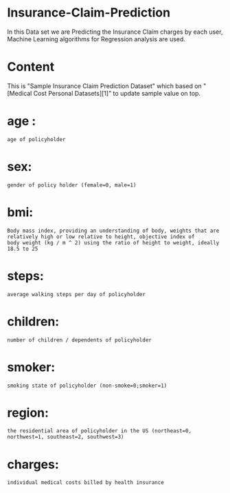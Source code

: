 # Insurance-Claim-Prediction
In this Data set we are Predicting the Insurance Claim charges by each user, Machine Learning algorithms for Regression analysis are used.

# Content
This is "Sample Insurance Claim Prediction Dataset" which based on "[Medical Cost Personal Datasets][1]" to update sample value on top.

# age : 
    age of policyholder 
# sex: 
    gender of policy holder (female=0, male=1)
# bmi: 
    Body mass index, providing an understanding of body, weights that are relatively high or low relative to height, objective index of        body weight (kg / m ^ 2) using the ratio of height to weight, ideally 18.5 to 25 
# steps: 
    average walking steps per day of policyholder 
# children: 
    number of children / dependents of policyholder 
# smoker:  
    smoking state of policyholder (non-smoke=0;smoker=1)
# region: 
    the residential area of policyholder in the US (northeast=0, northwest=1, southeast=2, southwest=3) 
# charges: 
    individual medical costs billed by health insurance
